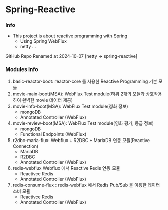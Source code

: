 # Spring-Reactive 

### Info
- This project is about reactive programming with Spring
  - Using Spring WebFlux
  - netty ...

GitHub Repo Renamed at 2024-10-07 [netty -> spring-reactive]

### Modules Info

1. basic-reactor-boot: reactor-core 를 사용한 Reactive Programming 기본 모듈
2. movie-main-boot(MSA): WebFlux Test module(하위 2개의 모듈과 상호작용하여 완벽한 movie 데이터 제공)
3. movie-info-boot(MSA): WebFlux Test module(영화 정보)
   - mongoDB
   - Annotated Controller (WebFlux)
4. movie-review-boot(MSA): WebFlux Test module(영화 평가, 등급 정보)
   - mongoDB
   - Functional Endpoints (WebFlux)
5. r2dbc-maria-flux: Webflux + R2DBC + MariaDB 연동 모듈(Reactive Connection)
   - MariaDB
   - R2DBC
   - Annotated Controller (WebFlux)
6. redis-webflux Webflux 에서 Reactive Redis 연동 모듈
   - Reactivce Redis
   - Annotated Controller (WebFlux)
7. redis-consume-flux : redis-webflux 에서 Redis Pub/Sub 을 이용한 데이터 소비 모듈
   - Reactivce Redis
   - Annotated Controller (WebFlux)